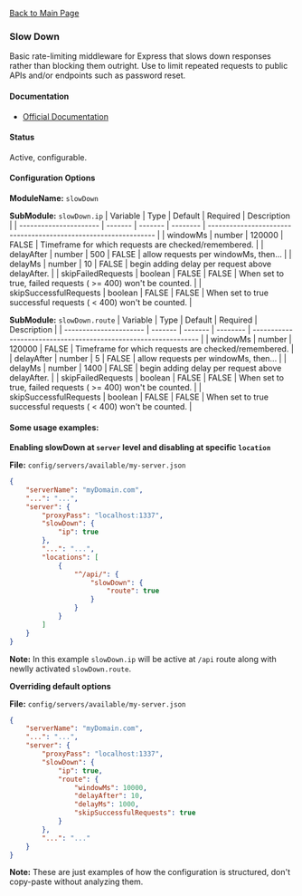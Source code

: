 [Back to Main Page](https://github.com/SorinGFS/webaccess#configuration)

### Slow Down

Basic rate-limiting middleware for Express that slows down responses rather than blocking them outright. Use to limit repeated requests to public APIs and/or endpoints such as password reset.

#### Documentation

-   [Official Documentation](https://github.com/nfriedly/express-slow-down#readme)

#### Status

Active, configurable.

#### Configuration Options

**ModuleName:** `slowDown`

**SubModule:** `slowDown.ip`
| Variable               | Type    | Default | Required | Description                                                     |
| ---------------------- | ------- | ------- | -------- | --------------------------------------------------------------- |
| windowMs               | number  | 120000  | FALSE    | Timeframe for which requests are checked/remembered.            |
| delayAfter             | number  | 500     | FALSE    | allow requests per windowMs, then...                            |
| delayMs                | number  | 10      | FALSE    | begin adding delay per request above delayAfter.                |
| skipFailedRequests     | boolean | FALSE   | FALSE    | When set to true, failed requests ( >= 400) won't be counted.   |
| skipSuccessfulRequests | boolean | FALSE   | FALSE    | When set to true successful requests ( < 400) won't be counted. |

**SubModule:** `slowDown.route`
| Variable               | Type    | Default | Required | Description                                                     |
| ---------------------- | ------- | ------- | -------- | --------------------------------------------------------------- |
| windowMs               | number  | 120000  | FALSE    | Timeframe for which requests are checked/remembered.            |
| delayAfter             | number  | 5       | FALSE    | allow requests per windowMs, then...                            |
| delayMs                | number  | 1400    | FALSE    | begin adding delay per request above delayAfter.                |
| skipFailedRequests     | boolean | FALSE   | FALSE    | When set to true, failed requests ( >= 400) won't be counted.   |
| skipSuccessfulRequests | boolean | FALSE   | FALSE    | When set to true successful requests ( < 400) won't be counted. |

#### Some usage examples:

**Enabling slowDown at `server` level and disabling at specific `location`**

**File:** `config/servers/available/my-server.json`

```json
{
    "serverName": "myDomain.com",
    "...": "...",
    "server": {
        "proxyPass": "localhost:1337",
        "slowDown": {
            "ip": true
        },
        "...": "...",
        "locations": [
            {
                "^/api/": {
                    "slowDown": {
                        "route": true
                    }
                }
            }
        ]
    }
}
```
**Note:** In this example `slowDown.ip` will be active at `/api` route along with newlly activated `slowDown.route`.

**Overriding default options**

**File:** `config/servers/available/my-server.json`

```json
{
    "serverName": "myDomain.com",
    "...": "...",
    "server": {
        "proxyPass": "localhost:1337",
        "slowDown": {
            "ip": true,
            "route": {
                "windowMs": 10000,
                "delayAfter": 10,
                "delayMs": 1000,
                "skipSuccessfulRequests": true
            }
        },
        "...": "..."
    }
}
```

**Note:** These are just examples of how the configuration is structured, don't copy-paste without analyzing them.